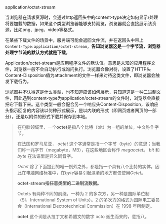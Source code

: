 application/octet-stream

当浏览器在请求资源时，会通过http返回头中的content-type决定如何显示/处理将要加载的数据，如果这个类型浏览器能够支持阅览，浏览器就会直接展示该资源，比如png、jpeg、video等格式。

在某些下载文件的场景中，服务端可能会返回文件流，并在返回头中带上`Content-Type:application/octet-stream`，**告知浏览器这是一个字节流，浏览器处理字节流的默认方式就是下载**。

Application/octet-stream是应用程序文件的默认值。意思是未知的应用程序文件，浏览器一般不会自动执行或询问执行。浏览器会像对待，设置了HTTP头Content-Disposition值为attachment的文件一样来对待这类文件，即浏览器会触发下载行为。

浏览器并不认得这是什么类型，也不知道应该如何展示，只知道这是一种二进制文件，因此遇到content-type为application/octet-stream的文件时，浏览器会直接把它下载下来。这个类型一般会配合另一个响应头Content-Disposition，该响应头指示回复的内容该以何种形式展示，是以内联的形式（即网页或者网页的一部分），还是以附件的形式下载并保存到本地。



>在电脑领域里，一个**octet**是指八个比特（bit）为一组的单位，中文称作字节。
>
>在法国和罗马尼亚， *octet* 这个字通常是指一个字节（byte）的意思；当我们称一兆字节（megabyte，MB），在这些地区会称作 *megaoctet*。 *bit* 和 *byte* 在法语里是异义同音字。
>
>*Octet* 除了下面提到的唯一例外之外，都是指一个具有八个比特的实体。因此在电脑网络标准中，在*byte*容易引起混淆的地方都仅使用*Octet*。
>
>**octet**-**stream指任意类型的二进制流数据。**
>
>Octets 有两种不同的前缀，一种为 2 的多次方，另一种是国际单位制（SI，International System of Units）。2 的多次方的格式为国际电工委员会（International Electrotechnical Commission）在 1998 年所制定。
>
>**octet** 这个词是从拉丁文和希腊文的数字 octo 派生而来的，意指八。











































